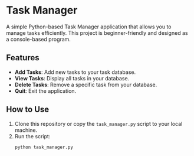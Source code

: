 # Task Manager

A simple Python-based Task Manager application that allows you to manage tasks efficiently. This project is beginner-friendly and designed as a console-based program.

## Features

- **Add Tasks**: Add new tasks to your task database.
- **View Tasks**: Display all tasks in your database.
- **Delete Tasks**: Remove a specific task from your database.
- **Quit**: Exit the application.

## How to Use

1. Clone this repository or copy the `task_manager.py` script to your local machine.
2. Run the script:
   ```bash
   python task_manager.py